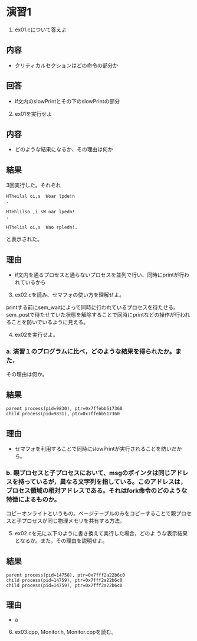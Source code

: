 # 演習1

1. ex01.cについて答えよ

## 内容

- クリティカルセクションはどの命令の部分か

## 回答

- if文内のslowPrintとその下のslowPrintの部分

2. ex01を実行せよ

## 内容

- どのような結果になるか、その理由は何か

## 結果

3回実行した。それぞれ
```
HTheilsl oi,s  Woar lpde!n
.
```
```
HTehlilso ,i sW oar lpedn!
.
```
```
HThelisl oi,s  Wao rpledn!.
```
と表示された。

## 理由

- if文内を通るプロセスと通らないプロセスを並列で行い、同時にprintが行われているから

3. ex02.cを読み、セマフォの使い方を理解せよ。

printする前にsem_waitによって同時に行われているプロセスを待たせる。sem_postで待たせていた状態を解除することで同時にprintなどの操作が行われることを防いでいるように見える。

4. ex02を実行せよ。

### a. 演習１のプログラムに比べ，どのような結果を得られたか。また，
その理由は何か。

## 結果

```
parent process(pid=9830), ptr=0x7ffebb517360
child process(pid=9831), ptr=0x7ffebb517360
```

## 理由

- セマフォを利用することで同時にslowPrintが実行されることを防いだから。

### b. 親プロセスと子プロセスにおいて、msgのポインタは同じアドレスを持っているが，異なる文字列を指している。このアドレスは，プロセス領域の相対アドレスである。それはfork命令のどのような特徴によるものか。

コピーオンライトというもの。ページテーブルのみをコピーすることで親プロセスと子プロセスが同じ物理メモリを共有する方法。

5. ex02.cを元に以下のように書き換えて実行した場合，どのよ
うな表示結果となるか。また，その理由を説明せよ。

## 結果

```
parent process(pid=14758), ptr=0x7fff2a22b6c0
child process(pid=14759), ptr=0x7fff2a22b6c0
child process(pid=14759), ptr=0x7fff2a22b6c0
```

## 理由

- a

6. ex03.cpp, Monitor.h, Monitor.cppを読む。

